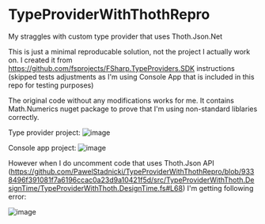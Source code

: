 # TypeProviderWithThothRepro
My straggles with custom type provider that uses Thoth.Json.Net

This is just a minimal reproducable solution, not the project I actually work on.
I created it from https://github.com/fsprojects/FSharp.TypeProviders.SDK instructions (skipped tests adjustments as I'm using 
Console App that is included in this repo for testing purposes)

The original code without any modifications works for me. 
It contains Math.Numerics nuget package to prove that  I'm using non-standard liblaries correctly.

Type provider project: 
![image](https://user-images.githubusercontent.com/56049414/128770836-ef47ed08-9bff-4858-a3c7-a26f85187f76.png)

Console app project: 
![image](https://user-images.githubusercontent.com/56049414/128771307-7c4f93d0-1410-4ebd-a75c-5c3f1fc07866.png)


However when I do uncomment code that uses Thoth.Json API (https://github.com/PawelStadnicki/TypeProviderWithThothRepro/blob/9338496f391081f7a6196ccac0a23d9a10421f5d/src/TypeProviderWithThoth.DesignTime/TypeProviderWithThoth.DesignTime.fs#L68)  I'm getting following error:

![image](https://user-images.githubusercontent.com/56049414/128770155-d6b042d1-9d8c-4278-996d-d16f6a1d7638.png)


